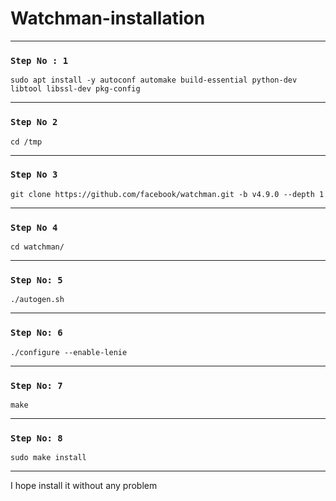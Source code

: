 # Watchman-installation

*******
### `Step No : 1`

`sudo apt install -y autoconf automake build-essential python-dev libtool libssl-dev pkg-config`

********
### `Step No 2`

`cd /tmp`

********

### `Step No 3`

`git clone https://github.com/facebook/watchman.git -b v4.9.0 --depth 1`

*********

### `Step No 4`

`cd watchman/`

**********

### `Step No: 5`

`./autogen.sh `

***********

### `Step No: 6`

`./configure --enable-lenie`

***********

### `Step No: 7`

`make`

************

### `Step No: 8`

`sudo make install`

*************

I hope install it without any problem
